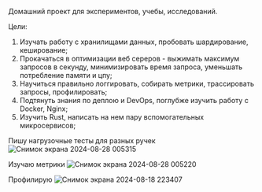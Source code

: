 Домашний проект для экспериментов, учебы, исследований.

Цели:
1) Изучать работу с хранилищами данных, пробовать шардирование, кеширование;
2) Прокачаться в оптимизации веб сереров - выжимать максимум запросов в секунду, минимизировать время запроса, уменьшать потребление памяти и цпу;
3) Научиться правильно логгировать, собирать метрики, трассировать запросы, профилировать;
4) Подтянуть знания по деплою и DevOps, поглубже изучить работу с Docker, Nginx;
5) Изучить Rust, написать на нем пару вспомогательных микросервисов;

Пишу нагрузочные тесты для разных ручек
![Снимок экрана 2024-08-28 005315](https://github.com/user-attachments/assets/82a64eb6-2e1c-49c6-9f84-ad7613cf7417)

Изучаю метрики
![Снимок экрана 2024-08-28 005220](https://github.com/user-attachments/assets/d9f98129-6602-4914-87b1-2b0036fbebae)

Профилирую
![Снимок экрана 2024-08-18 223407](https://github.com/user-attachments/assets/9984e768-c355-40f6-ae9c-8beda010add0)
